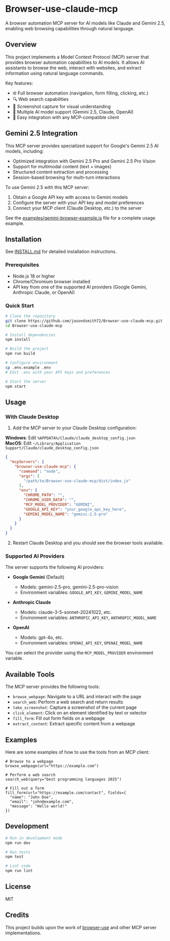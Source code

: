 # Browser-use-claude-mcp

A browser automation MCP server for AI models like Claude and Gemini 2.5, enabling web browsing capabilities through natural language.

## Overview

This project implements a Model Context Protocol (MCP) server that provides browser automation capabilities to AI models. It allows AI assistants to browse the web, interact with websites, and extract information using natural language commands.

Key features:
- 🌐 Full browser automation (navigation, form filling, clicking, etc.)
- 🔍 Web search capabilities
- 📸 Screenshot capture for visual understanding
- 🤖 Multiple AI model support (Gemini 2.5, Claude, OpenAI)
- 🚀 Easy integration with any MCP-compatible client

## Gemini 2.5 Integration

This MCP server provides specialized support for Google's Gemini 2.5 AI models, including:

- Optimized integration with Gemini 2.5 Pro and Gemini 2.5 Pro Vision
- Support for multimodal content (text + images)
- Structured content extraction and processing
- Session-based browsing for multi-turn interactions

To use Gemini 2.5 with this MCP server:

1. Obtain a Google API key with access to Gemini models
2. Configure the server with your API key and model preferences
3. Connect your MCP client (Claude Desktop, etc.) to the server

See the [examples/gemini-browser-example.js](examples/gemini-browser-example.js) file for a complete usage example.

## Installation

See [INSTALL.md](INSTALL.md) for detailed installation instructions.

### Prerequisites

- Node.js 18 or higher
- Chrome/Chromium browser installed
- API key from one of the supported AI providers (Google Gemini, Anthropic Claude, or OpenAI)

### Quick Start

```bash
# Clone the repository
git clone https://github.com/jasondsmith72/Browser-use-claude-mcp.git
cd Browser-use-claude-mcp

# Install dependencies
npm install

# Build the project
npm run build

# Configure environment
cp .env.example .env
# Edit .env with your API keys and preferences

# Start the server
npm start
```

## Usage

### With Claude Desktop

1. Add the MCP server to your Claude Desktop configuration:

**Windows**: Edit `%APPDATA%/Claude/claude_desktop_config.json`  
**MacOS**: Edit `~/Library/Application Support/Claude/claude_desktop_config.json`

```json
{
  "mcpServers": {
    "browser-use-claude-mcp": {
      "command": "node",
      "args": [
        "/path/to/Browser-use-claude-mcp/dist/index.js"
      ],
      "env": {
        "CHROME_PATH": "",
        "CHROME_USER_DATA": "",
        "MCP_MODEL_PROVIDER": "GEMINI",
        "GOOGLE_API_KEY": "your_google_api_key_here",
        "GEMINI_MODEL_NAME": "gemini-2.5-pro"
      }
    }
  }
}
```

2. Restart Claude Desktop and you should see the browser tools available.

### Supported AI Providers

The server supports the following AI providers:

- **Google Gemini** (Default)
  - Models: gemini-2.5-pro, gemini-2.5-pro-vision
  - Environment variables: `GOOGLE_API_KEY`, `GEMINI_MODEL_NAME`

- **Anthropic Claude**
  - Models: claude-3-5-sonnet-20241022, etc.
  - Environment variables: `ANTHROPIC_API_KEY`, `ANTHROPIC_MODEL_NAME`

- **OpenAI**
  - Models: gpt-4o, etc.
  - Environment variables: `OPENAI_API_KEY`, `OPENAI_MODEL_NAME`

You can select the provider using the `MCP_MODEL_PROVIDER` environment variable.

## Available Tools

The MCP server provides the following tools:

- `browse_webpage`: Navigate to a URL and interact with the page
- `search_web`: Perform a web search and return results
- `take_screenshot`: Capture a screenshot of the current page
- `click_element`: Click on an element identified by text or selector
- `fill_form`: Fill out form fields on a webpage
- `extract_content`: Extract specific content from a webpage

## Examples

Here are some examples of how to use the tools from an MCP client:

```
# Browse to a webpage
browse_webpage(url="https://example.com")

# Perform a web search
search_web(query="best programming languages 2025")

# Fill out a form
fill_form(url="https://example.com/contact", fields={
  "name": "John Doe",
  "email": "john@example.com",
  "message": "Hello world!"
})
```

## Development

```bash
# Run in development mode
npm run dev

# Run tests
npm test

# Lint code
npm run lint
```

## License

MIT

## Credits

This project builds upon the work of [browser-use](https://github.com/browser-use/browser-use) and other MCP server implementations.
